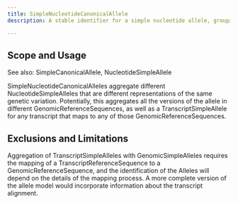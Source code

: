 ```yaml
---
title: SimpleNucleotideCanonicalAllele
description: A stable identifier for a simple nucleotide allele, grouping together the different ways that the allele might be described across different versions of different GenomeReferences and TranscriptReferenceSequences.

---
```


Scope and Usage
---------------

See also: SimpleCanonicalAllele, NucleotideSimpleAllele

SimpleNucleotideCanonicalAlleles aggregate different NucleotideSimpleAlleles that are different representations of the same genetic variation.   Potentially, this aggregates all the versions of the allele in different GenomicReferenceSequences, as well as a TranscriptSimpleAllele for any transcript that maps to any of those GenomicReferenceSequences.

Exclusions and Limitations
--------------------------

Aggregation of TranscriptSimpleAlleles with GenomicSimpleAlleles requires the mapping of a TranscriptReferenceSequence to a GenomicReferenceSequence, and the identification of the Alleles will depend on the details of the mapping process.  A more complete version of the allele model would incorporate information about the transcript alignment.
